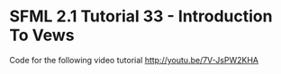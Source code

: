 SFML 2.1 Tutorial 33 - Introduction To Vews
===========================================

Code for the following video tutorial http://youtu.be/7V-JsPW2KHA
